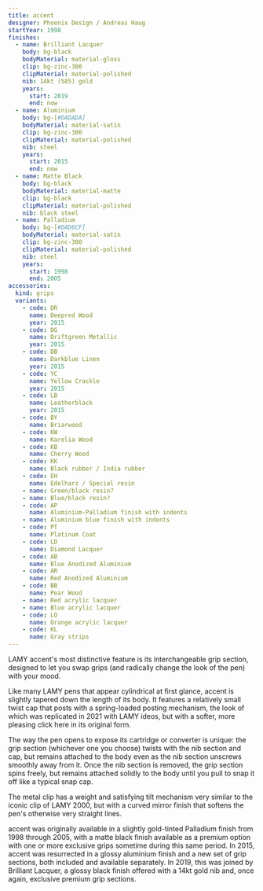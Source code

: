 ```yaml
---
title: accent
designer: Phoenix Design / Andreas Haug
startYear: 1998
finishes:
  - name: Brilliant Lacquer
    body: bg-black
    bodyMaterial: material-gloss
    clip: bg-zinc-300
    clipMaterial: material-polished
    nib: 14kt (585) gold
    years:
      start: 2019
      end: now
  - name: Aluminium
    body: bg-[#DADADA]
    bodyMaterial: material-satin
    clip: bg-zinc-300
    clipMaterial: material-polished
    nib: steel
    years:
      start: 2015
      end: now
  - name: Matte Black
    body: bg-black
    bodyMaterial: material-matte
    clip: bg-black
    clipMaterial: material-polished
    nib: black steel
  - name: Palladium
    body: bg-[#DAD6CF]
    bodyMaterial: material-satin
    clip: bg-zinc-300
    clipMaterial: material-polished
    nib: steel
    years:
      start: 1998
      end: 2005
accessories:
  kind: grips
  variants:
    - code: DR
      name: Deepred Wood
      year: 2015
    - code: DG
      name: Driftgreen Metallic
      year: 2015
    - code: DB
      name: Darkblue Linen
      year: 2015
    - code: YC
      name: Yellow Crackle
      year: 2015
    - code: LB
      name: Leatherblack
      year: 2015
    - code: BY
      name: Briarwood
    - code: KW
      name: Karelia Wood
    - code: KB
      name: Cherry Wood
    - code: KK
      name: Black rubber / India rubber
    - code: EH
      name: Edelharz / Special resin
    - name: Green/black resin?
    - name: Blue/black resin?
    - code: AP
      name: Aluminium-Palladium finish with indents
    - name: Aluminium blue finish with indents
    - code: PT
      name: Platinum Coat
    - code: LD
      name: Diamond Lacquer
    - code: AB
      name: Blue Anodized Aluminium
    - code: AR
      name: Red Anodized Aluminium
    - code: BB
      name: Pear Wood
    - name: Red acrylic lacquer
    - name: Blue acrylic lacquer
    - code: LO
      name: Orange acrylic lacquer
    - code: KL
      name: Gray strips
---
```


LAMY accent's most distinctive feature is its interchangeable grip section, designed to let you swap grips (and radically change the look of the pen) with your mood.

Like many LAMY pens that appear cylindrical at first glance, accent is slightly tapered down the length of its body. It features a relatively small twist cap that posts with a spring-loaded posting mechanism, the look of which was replicated in 2021 with LAMY ideos, but with a softer, more pleasing click here in its original form.

The way the pen opens to expose its cartridge or converter is unique: the grip section (whichever one you choose) twists with the nib section and cap, but remains attached to the body even as the nib section unscrews smoothly away from it. Once the nib section is removed, the grip section spins freely, but remains attached solidly to the body until you pull to snap it off like a typical snap cap.

The metal clip has a weight and satisfying tilt mechanism very similar to the iconic clip of LAMY 2000, but with a curved mirror finish that softens the pen's otherwise very straight lines.

accent was originally available in a slightly gold-tinted Palladium finish from 1998 through 2005, with a matte black finish available as a premium option with one or more exclusive grips sometime during this same period. In 2015, accent was resurrected in a glossy aluminium finish and a new set of grip sections, both included and available separately. In 2019, this was joined by Brilliant Lacquer, a glossy black finish offered with a 14kt gold nib and, once again, exclusive premium grip sections.
